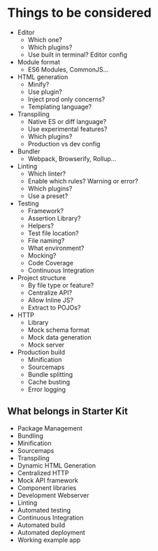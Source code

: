 # Things to be considered

- Editor
  - Which one?
  - Which plugins?
  - Use built in terminal? Editor config
- Module format
  - ES6 Modules, CommonJS...
- HTML generation
  - Minify?
  - Use plugin?
  - Inject prod only concerns?
  - Templating language?
- Transpiling
  - Native ES or diff language?
  - Use experimental features?
  - Which plugins?
  - Production vs dev config
- Bundler
  - Webpack, Browserify, Rollup...
- Linting
  - Which linter?
  - Enable which rules? Warning or error?
  - Which plugins?
  - Use a preset?
- Testing
  - Framework?
  - Assertion Library?
  - Helpers?
  - Test file location?
  - File naming?
  - What environment?
  - Mocking?
  - Code Coverage
  - Continuous Integration
- Project structure
  - By file type or feature?
  - Centralize API?
  - Allow Inline JS?
  - Extract to POJOs?
- HTTP
  - Library
  - Mock schema format
  - Mock data generation
  - Mock server
- Production build
  - Minification
  - Sourcemaps
  - Bundle splitting
  - Cache busting
  - Error logging

## What belongs in Starter Kit

- Package Management
- Bundling
- Minification
- Sourcemaps
- Transpiling
- Dynamic HTML Generation
- Centralized HTTP
- Mock API framework
- Component libraries
- Development Webserver
- Linting
- Automated testing
- Continuous Integration
- Automated build
- Automated deployment
- Working example app
